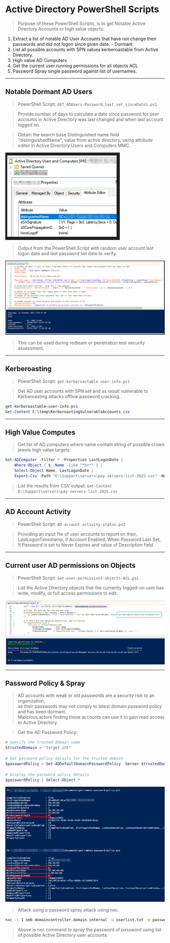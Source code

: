 # Active Directory PowerShell Scripts  

>Purpose of these PowerShell Scripts, is to get Notable Active Directory Accounts or high value objects:  
  
1. Extract a list of notable AD User Accounts that have not change their passwords and did not logon since given date. - Dormant  
2. List all possible accounts with SPN values kerberoastable from Active Directory.  
3. High value AD Computers  
4. Get the current user running permissions for all objects ACL  
5. Password Spray single password against list of usernames.  

----  

## Notable Dormant AD Users  

>PowerShell Script: `GET_ADUsers-Password_last_set_sinceDate1.ps1`  

>Provide number of days to calculate a date since password for user accounts in Active Directory was last changed and when last account logged on.

>Obtain the search base Distinguished name field "distinguishedName", value from active directory, using attribute editor in Active Directory Users and Computers MMC.

![AD Attribute Editor distinguishedName](/images/distinguishedName.png)

>Output from the PowerShell Script with random user account last logon date and last password set date to verify.  

![AD Account from data variable verify](/images/image003.png)

>This can be used during redteam or penetration test security assessment.  

----  

## Kerberoasting  

>PowerShell Script: `get-kerberoastable-user-info.ps1`  

>Get AD user accounts with SPN set and as result vulnerable to Kerberoasting attacks offline password cracking.  

```powershell
get-kerberoastable-user-info.ps1
Get-Content C:\temp\KerberoastingVulnerableAccounts.csv
```  

----  

## High Value Computes  

>Get list of AD computers where name contain string of possible crown jewels high value targets:  

```PowerShell
Get-ADComputer -Filter * -Properties LastLogonDate | 
    Where-Object { $_.Name -like "*hr*" } | 
    Select-Object Name, LastLogonDate | 
    Export-Csv -Path "D:\Support\servers\pay-servers-list-2025.csv" -NoTypeInformation -Force

```  

>List the results from CSV output: `Get-Content D:\Support\servers\pay-servers-list-2025.csv`  

----  

## AD Account Activity  

>PowerShell Script: `AD-account-activity-status.ps1`  

>Providing an input file of user accounts to report on their, LastLogonTimestamp, if Account Enabled, When Password Last Set, If Password is set to Never Expires and value of Description field.  

----  

## Current user AD permissions on Objects  

>PowerShell Script: `Get-user-permissions-objects-ACL.ps1`  

>List the Active Directory objects that the currently logged-on user has write, modify, or full access permissions to edit.  

![acl-object-permissions.png](/images/acl-object-permissions.png)  

----  

## Password Policy & Spray  

>AD accounts with weak or old passwords are a security risk to an organization,  
>as their passwords may not comply to latest domain password policy and has been dormant.  
>Malicious actors finding these accounts can use it to gain read access to Active Directory.  

>Get the AD Password Policy:  

```PowerShell
# Specify the trusted domain name
$trustedDomain = "target.int"

# Get password policy details for the trusted domain
$passwordPolicy = Get-ADDefaultDomainPasswordPolicy -Server $trustedDomain

# Display the password policy details
$passwordPolicy | Select-Object *
```  

![password-policy.png](/images/password-policy.png)  

>Attack using a password spray attack using nxc.  

```bash
nxc -t 1 smb domaincontroller.domain.internal -u userlist.txt -p password --continue-on-success
```  

>Above is nxc command to spray the password of password using list of possible Active Directory user accounts.  




